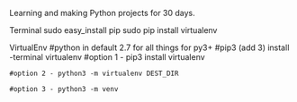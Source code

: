 Learning and making Python projects for 30 days.

Terminal 
	sudo easy_install pip
	sudo pip install virtualenv


VirtualEnv
	#python in default 2.7 for all things for py3+
	#pip3 (add 3) install
	-terminal
		virtualenv
	#option 1 - pip3 install virtualenv

	#option 2 - python3 -m virtualenv DEST_DIR

	#option 3 - python3 -m venv 